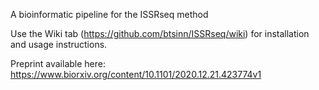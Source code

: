 A bioinformatic pipeline for the ISSRseq method

Use the Wiki tab (https://github.com/btsinn/ISSRseq/wiki) for installation and usage instructions.

Preprint available here: https://www.biorxiv.org/content/10.1101/2020.12.21.423774v1
